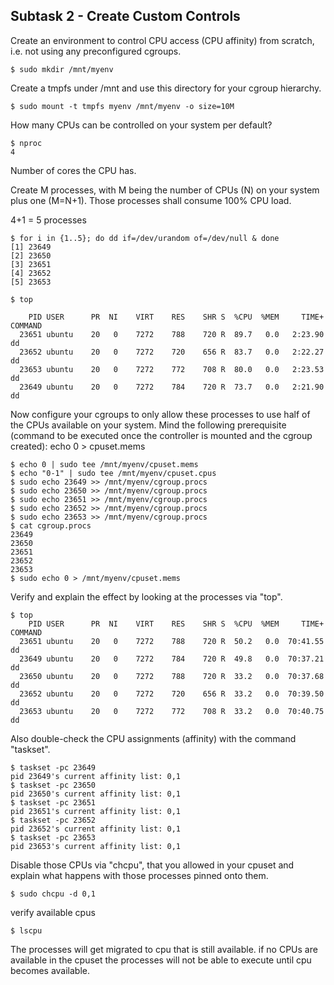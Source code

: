 ## Subtask 2 - Create Custom Controls
Create an environment to control CPU access (CPU affinity) from scratch, i.e. not using any preconfigured cgroups.
```console
$ sudo mkdir /mnt/myenv
```
Create a tmpfs under /mnt and use this directory for your cgroup hierarchy.
```console
$ sudo mount -t tmpfs myenv /mnt/myenv -o size=10M
```

How many CPUs can be controlled on your system per default?
```console
$ nproc
4
```
Number of cores the CPU has.

Create M processes, with M being the number of CPUs (N) on your system plus one (M=N+1). Those processes shall consume 100% CPU load.

4+1 = 5 processes
```console
$ for i in {1..5}; do dd if=/dev/urandom of=/dev/null & done
[1] 23649
[2] 23650
[3] 23651
[4] 23652
[5] 23653
```

```console
$ top

    PID USER      PR  NI    VIRT    RES    SHR S  %CPU  %MEM     TIME+ COMMAND
  23651 ubuntu    20   0    7272    788    720 R  89.7   0.0   2:23.90 dd
  23652 ubuntu    20   0    7272    720    656 R  83.7   0.0   2:22.27 dd
  23653 ubuntu    20   0    7272    772    708 R  80.0   0.0   2:23.53 dd
  23649 ubuntu    20   0    7272    784    720 R  73.7   0.0   2:21.90 dd
```

Now configure your cgroups to only allow these processes to use half of the CPUs available on your system.
Mind the following prerequisite (command to be executed once the controller is mounted and the cgroup created): echo 0 > cpuset.mems
```console
$ echo 0 | sudo tee /mnt/myenv/cpuset.mems
$ echo "0-1" | sudo tee /mnt/myenv/cpuset.cpus
$ sudo echo 23649 >> /mnt/myenv/cgroup.procs
$ sudo echo 23650 >> /mnt/myenv/cgroup.procs
$ sudo echo 23651 >> /mnt/myenv/cgroup.procs
$ sudo echo 23652 >> /mnt/myenv/cgroup.procs
$ sudo echo 23653 >> /mnt/myenv/cgroup.procs
$ cat cgroup.procs
23649
23650
23651
23652
23653
$ sudo echo 0 > /mnt/myenv/cpuset.mems
```

Verify and explain the effect by looking at the processes via "top".
```console
$ top
    PID USER      PR  NI    VIRT    RES    SHR S  %CPU  %MEM     TIME+ COMMAND
  23651 ubuntu    20   0    7272    788    720 R  50.2   0.0  70:41.55 dd
  23649 ubuntu    20   0    7272    784    720 R  49.8   0.0  70:37.21 dd
  23650 ubuntu    20   0    7272    788    720 R  33.2   0.0  70:37.68 dd
  23652 ubuntu    20   0    7272    720    656 R  33.2   0.0  70:39.50 dd
  23653 ubuntu    20   0    7272    772    708 R  33.2   0.0  70:40.75 dd
```

Also double-check the CPU assignments (affinity) with the command "taskset".
```console
$ taskset -pc 23649
pid 23649's current affinity list: 0,1
$ taskset -pc 23650
pid 23650's current affinity list: 0,1
$ taskset -pc 23651
pid 23651's current affinity list: 0,1
$ taskset -pc 23652
pid 23652's current affinity list: 0,1
$ taskset -pc 23653
pid 23653's current affinity list: 0,1
```

Disable those CPUs via "chcpu", that you allowed in your cpuset and explain what happens with those processes pinned onto them.
```console
$ sudo chcpu -d 0,1
```

verify available cpus
```console
$ lscpu
```

The processes will get migrated to cpu that is still available. if no CPUs are available in the cpuset the processes will not be able to execute until cpu becomes available.